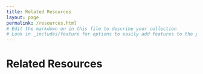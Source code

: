 ```yaml
---
title: Related Resources
layout: page
permalink: /resources.html
# Edit the markdown on in this file to describe your collection
# Look in _includes/feature for options to easily add features to the page
---
```

# Related Resources
